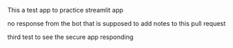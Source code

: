 This a test app to practice streamlit app 



no response from the bot that is supposed to add notes to this pull request


third test to see the secure app responding 